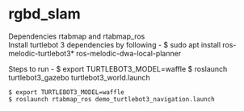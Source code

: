 # rgbd_slam 
Dependencies rtabmap and rtabmap_ros  
Install turtlebot 3 dependencies by following - 
    $ sudo apt install ros-melodic-turtlebot3* ros-melodic-dwa-local-planner

Steps to run - 
    $ export TURTLEBOT3_MODEL=waffle
    $ roslaunch turtlebot3_gazebo turtlebot3_world.launch

    $ export TURTLEBOT3_MODEL=waffle
    $ roslaunch rtabmap_ros demo_turtlebot3_navigation.launch
